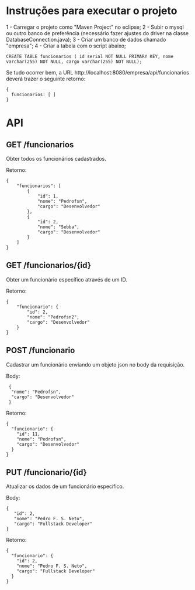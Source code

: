 # Instruções para executar o projeto
1 - Carregar o projeto como "Maven Project" no eclipse; 
2 - Subir o mysql ou outro banco de preferência (necessário fazer ajustes do driver na classe DatabaseConnection.java);
3 - Criar um banco de dados chamado "empresa";
4 - Criar a tabela com o script abaixo;

```
CREATE TABLE funcionarios ( id serial NOT NULL PRIMARY KEY, nome varchar(255) NOT NULL, cargo varchar(255) NOT NULL);
```

Se tudo ocorrer bem, a URL http://localhost:8080/empresa/api/funcionarios deverá trazer o seguinte retorno:
```
{
  funcionarios: [ ]
}
```

# API
## GET /funcionarios
Obter todos os funcionários cadastrados.

Retorno:
```
{
    "funcionarios": [
        {
            "id": 1,
            "nome": "Pedrofsn",
            "cargo": "Desenvolvedor"
        },
        {
            "id": 2,
            "nome": "Sebba",
            "cargo": "Desenvolvedor"
        }
    ]
}
```

## GET /funcionarios/{id}
Obter um funcionário específico através de um ID.

Retorno:
```
{
    "funcionario": {
        "id": 2,
        "nome": "Pedrofsn2",
        "cargo": "Desenvolvedor"
    }
}
```

## POST /funcionario
Cadastrar um funcionário enviando um objeto json no body da requisição.

Body:
```
 {
  "nome": "Pedrofsn",
  "cargo": "Desenvolvedor"
 }
```

Retorno:
```
{
  "funcionario": {
    "id": 11,
    "nome": "Pedrofsn",
    "cargo": "Desenvolvedor"
  }
}
```

## PUT /funcionario/{id}
Atualizar os dados de um funcionário específico.

Body:
```
{
   "id": 2,
   "nome": "Pedro F. S. Neto",
   "cargo": "Fullstack Developer"
}
```

Retorno:
```
{
  "funcionario": {
    "id": 2,
    "nome": "Pedro F. S. Neto",
    "cargo": "Fullstack Developer"
  }
}
```
